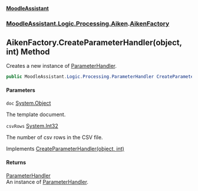 #### [MoodleAssistant](index.md 'index')
### [MoodleAssistant.Logic.Processing.Aiken](MoodleAssistant.Logic.Processing.Aiken.md 'MoodleAssistant.Logic.Processing.Aiken').[AikenFactory](MoodleAssistant.Logic.Processing.Aiken.AikenFactory.md 'MoodleAssistant.Logic.Processing.Aiken.AikenFactory')

## AikenFactory.CreateParameterHandler(object, int) Method

Creates a new instance of [ParameterHandler](MoodleAssistant.Logic.Processing.ParameterHandler.md 'MoodleAssistant.Logic.Processing.ParameterHandler').

```csharp
public MoodleAssistant.Logic.Processing.ParameterHandler CreateParameterHandler(object doc, int csvRows);
```
#### Parameters

<a name='MoodleAssistant.Logic.Processing.Aiken.AikenFactory.CreateParameterHandler(object,int).doc'></a>

`doc` [System.Object](https://docs.microsoft.com/en-us/dotnet/api/System.Object 'System.Object')

The template document.

<a name='MoodleAssistant.Logic.Processing.Aiken.AikenFactory.CreateParameterHandler(object,int).csvRows'></a>

`csvRows` [System.Int32](https://docs.microsoft.com/en-us/dotnet/api/System.Int32 'System.Int32')

The number of csv rows in the CSV file.

Implements [CreateParameterHandler(object, int)](MoodleAssistant.Logic.Processing.IReplicatorFactory.CreateParameterHandler(object,int).md 'MoodleAssistant.Logic.Processing.IReplicatorFactory.CreateParameterHandler(object, int)')

#### Returns
[ParameterHandler](MoodleAssistant.Logic.Processing.ParameterHandler.md 'MoodleAssistant.Logic.Processing.ParameterHandler')  
An instance of [ParameterHandler](MoodleAssistant.Logic.Processing.ParameterHandler.md 'MoodleAssistant.Logic.Processing.ParameterHandler').